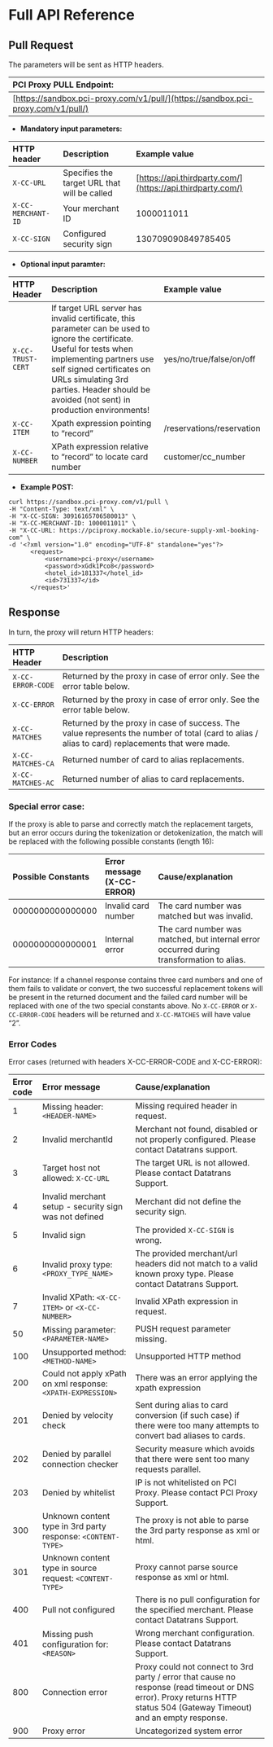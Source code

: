 # Full API Reference

## Pull Request

The parameters will be sent as HTTP headers.

| **PCI Proxy PULL Endpoint:** |
| :--- |
| [https://sandbox.pci-proxy.com/v1/pull/](https://sandbox.pci-proxy.com/v1/pull/) |

* **Mandatory input parameters:**

| HTTP header | Description | Example value |
| :--- | :--- | :--- |
| `X-CC-URL` | Specifies the target URL that will be called | [https://api.thirdparty.com/](https://api.thirdparty.com/) |
| `X-CC-MERCHANT-ID` | Your merchant ID | 1000011011 |
| `X-CC-SIGN` | Configured security sign | 130709090849785405 |

* **Optional input paramter:**

| HTTP Header | Description | Example value |
| :--- | :--- | :--- |
| `X-CC-TRUST-CERT` | If target URL server has invalid certificate, this parameter can be used to ignore the certificate. Useful for tests when implementing partners use self signed certificates on URLs simulating 3rd parties. Header should be avoided \(not sent\) in production environments! | yes/no/true/false/on/off |
| `X-CC-ITEM` | Xpath expression pointing to “record” | /reservations/reservation |
| `X-CC-NUMBER` | XPath expression relative to “record” to locate card number | customer/cc\_number |

* **Example POST:**

```markup
curl https://sandbox.pci-proxy.com/v1/pull \
-H "Content-Type: text/xml" \
-H "X-CC-SIGN: 30916165706580013" \
-H "X-CC-MERCHANT-ID: 1000011011" \
-H "X-CC-URL: https://pciproxy.mockable.io/secure-supply-xml-booking-com" \
-d '<?xml version="1.0" encoding="UTF-8" standalone="yes"?>
      <request>
          <username>pci-proxy</username>
          <password>xGdk1Pco8</password>
          <hotel_id>181337</hotel_id>
          <id>731337</id>
      </request>'
```

## Response

In turn, the proxy will return HTTP headers:

| HTTP Header | Description |
| :--- | :--- |
| `X-CC-ERROR-CODE` | Returned by the proxy in case of error only. See the error table below. |
| `X-CC-ERROR` | Returned by the proxy in case of error only. See the error table below. |
| `X-CC-MATCHES` | Returned by the proxy in case of success. The value represents the number of total \(card to alias / alias to card\) replacements that were made. |
| `X-CC-MATCHES-CA` | Returned number of card to alias replacements. |
| `X-CC-MATCHES-AC` | Returned number of alias to card replacements. |

### Special error case:

If the proxy is able to parse and correctly match the replacement targets, but an error occurs during the tokenization or detokenization, the match will be replaced with the following possible constants \(length 16\):

| Possible Constants | Error message \(X-CC-ERROR\) | Cause/explanation |
| :--- | :--- | :--- |
| 0000000000000000 | Invalid card number | The card number was matched but was invalid. |
| 0000000000000001 | Internal error | The card number was matched, but internal error occurred during transformation to alias. |

For instance: If a channel response contains three card numbers and one of them fails to validate or convert, the two successful replacement tokens will be present in the returned document and the failed card number will be replaced with one of the two special constants above. No `X-CC-ERROR` or `X-CC-ERROR-CODE` headers will be returned and `X-CC-MATCHES` will have value “2”.

### Error Codes

Error cases \(returned with headers X-CC-ERROR-CODE and X-CC-ERROR\):

| Error code | Error message | Cause/explanation |
| :--- | :--- | :--- |
| 1 | Missing header: `<HEADER-NAME>` | Missing required header in request. |
| 2 | Invalid merchantId | Merchant not found, disabled or not properly configured. Please contact Datatrans support. |
| 3 | Target host not allowed: `X-CC-URL` | The target URL is not allowed. Please contact Datatrans Support. |
| 4 | Invalid merchant setup - security sign was not defined | Merchant did not define the security sign. |
| 5 | Invalid sign | The provided `X-CC-SIGN` is wrong. |
| 6 | Invalid proxy type: `<PROXY_TYPE_NAME>` | The provided merchant/url headers did not match to a valid known proxy type. Please contact Datatrans Support. |
| 7 | Invalid XPath: `<X-CC-ITEM>` or `<X-CC-NUMBER>` | Invalid XPath expression in request. |
| 50 | Missing parameter: `<PARAMETER-NAME>` | PUSH request parameter missing. |
| 100 | Unsupported method: `<METHOD-NAME>` | Unsupported HTTP method |
| 200 | Could not apply xPath on xml response: `<XPATH-EXPRESSION>` | There was an error applying the xpath expression |
| 201 | Denied by velocity check | Sent during alias to card conversion \(if such case\) if there were too many attempts to convert bad aliases to cards. |
| 202 | Denied by parallel connection checker | Security measure which avoids that there were sent too many requests parallel. |
| 203 | Denied by whitelist | IP is not whitelisted on PCI Proxy. Please contact PCI Proxy Support. |
| 300 | Unknown content type in 3rd party response: `<CONTENT-TYPE>` | The proxy is not able to parse the 3rd party response as xml or html. |
| 301 | Unknown content type in source request: `<CONTENT-TYPE>` | Proxy cannot parse source response as xml or html. |
| 400 | Pull not configured | There is no pull configuration for the specified merchant. Please contact Datatrans Support. |
| 401 | Missing push configuration for: `<REASON>` | Wrong merchant configuration. Please contact Datatrans Support. |
| 800 | Connection error | Proxy could not connect to 3rd party / error that cause no response \(read timeout or DNS error\). Proxy returns HTTP status 504 \(Gateway Timeout\) and an empty response. |
| 900 | Proxy error | Uncategorized system error |

